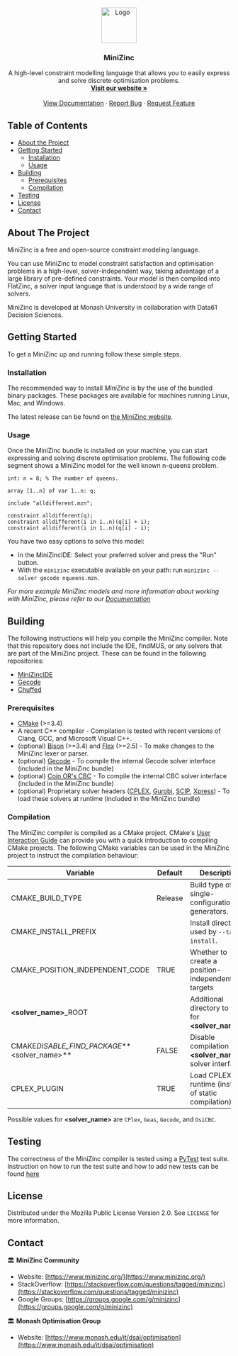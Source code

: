 <!-- PROJECT LOGO -->
<br />
<p align="center">
  <a href="https://www.minizinc.org/">
    <img src="https://www.minizinc.org/MiniZn_logo.png" alt="Logo" width="80" height="80">
  </a>

  <h3 align="center">MiniZinc</h3>

  <p align="center">
    A high-level constraint modelling language that allows you to easily
    express and solve discrete optimisation problems.
    <br />
    <a href="https://www.minizinc.org/"><strong>Visit our website »</strong></a>
    <br />
    <br />
    <a href="https://www.minizinc.org/doc-latest/">View Documentation</a>
    ·
    <a href="https://github.com/MiniZinc/libminizinc/issues">Report Bug</a>
    ·
    <a href="https://github.com/MiniZinc/libminizinc/issues">Request Feature</a>
  </p>
</p>

<!-- TABLE OF CONTENTS -->

## Table of Contents

- [About the Project](#about-the-project)
- [Getting Started](#getting-started)
  - [Installation](#installation)
  - [Usage](#usage)
- [Building](#building)
  - [Prerequisites](#prerequisites)
  - [Compilation](#compilation)
- [Testing](#testing)
- [License](#license)
- [Contact](#contact)

<!-- ABOUT THE PROJECT -->

## About The Project

MiniZinc is a free and open-source constraint modeling language.

You can use MiniZinc to model constraint satisfaction and optimisation problems
in a high-level, solver-independent way, taking advantage of a large library of
pre-defined constraints. Your model is then compiled into FlatZinc, a solver
input language that is understood by a wide range of solvers.

MiniZinc is developed at Monash University in collaboration with Data61
Decision Sciences.

<!-- GETTING STARTED -->

## Getting Started

To get a MiniZinc up and running follow these simple steps.

### Installation

The recommended way to install _MiniZinc_ is by the use of the bundled binary
packages. These packages are available for machines running Linux, Mac, and
Windows.

The latest release can be found on [the MiniZinc
website](http://www.minizinc.org/software.html).

### Usage

Once the MiniZinc bundle is installed on your machine, you can start expressing
and solving discrete optimisation problems. The following code segment shows a
MiniZinc model for the well known n-queens problem.

```minizinc
int: n = 8; % The number of queens.

array [1..n] of var 1..n: q;

include "alldifferent.mzn";

constraint alldifferent(q);
constraint alldifferent(i in 1..n)(q[i] + i);
constraint alldifferent(i in 1..n)(q[i] - i);
```

You have two easy options to solve this model:

- In the MiniZincIDE: Select your preferred solver and press the "Run" button.
- With the `minizinc` executable available on your path: run `minizinc --solver gecode nqueens.mzn`.

_For more example MiniZinc models and more information about working with
MiniZinc, please refer to our
[Documentation](https://www.minizinc.org/doc-latest/)_

<!-- BUILDING INSTRUCTIONS -->

## Building

The following instructions will help you compile the MiniZinc compiler. Note
that this repository does not include the IDE, findMUS, or any solvers that are
part of the MiniZinc project. These can be found in the following repositories:

- [MiniZincIDE](https://github.com/MiniZinc/MiniZincIDE)
- [Gecode](https://github.com/Gecode/gecode)
- [Chuffed](https://github.com/chuffed/chuffed)

### Prerequisites

- [CMake](https://cmake.org/) (>=3.4)
- A recent C++ compiler - Compilation is tested with recent versions of Clang,
  GCC, and Microsoft Visual C++.
- (optional) [Bison](https://www.gnu.org/software/bison/) (>=3.4) and
  [Flex](https://github.com/westes/flex) (>=2.5) - To make changes to the
  MiniZinc lexer or parser.
- (optional) [Gecode](https://www.gecode.org/) - To compile the internal Gecode
  solver interface (included in the MiniZinc bundle)
- (optional) [Coin OR's CBC](https://www.coin-or.org/) - To compile the
  internal CBC solver interface (included in the MiniZinc bundle)
- (optional) Proprietary solver headers
  ([CPLEX](https://www.ibm.com/analytics/cplex-optimizer),
  [Gurobi](https://www.gurobi.com/), [SCIP](https://www.scipopt.org/),
  [Xpress](https://www.fico.com/)) - To load these solvers at runtime (included
  in the MiniZinc bundle)

### Compilation

The MiniZinc compiler is compiled as a CMake project. CMake's [User Interaction
Guide](https://cmake.org/cmake/help/latest/guide/user-interaction/index.html)
can provide you with a quick introduction to compiling CMake projects. The
following CMake variables can be used in the MiniZinc project to instruct the
compilation behaviour:

| Variable                                     | Default | Description                                                 |
| -------------------------------------------- | ------- | ----------------------------------------------------------- |
| CMAKE_BUILD_TYPE                             | Release | Build type of single-configuration generators.              |
| CMAKE_INSTALL_PREFIX                         |         | Install directory used by `--target install`.               |
| CMAKE_POSITION_INDEPENDENT_CODE              | TRUE    | Whether to create a position-independent targets            |
| **<solver_name>**\_ROOT                      |         | Additional directory to look for **<solver_name>**          |
| CMAKE*DISABLE_FIND_PACKAGE***<solver_name>** | FALSE   | Disable compilation of **<solver_name>**'s solver interface |
| CPLEX_PLUGIN                                 | TRUE    | Load CPLEX at runtime (instead of static compilation)       |

Possible values for **<solver_name>** are `CPlex`, `Geas`, `Gecode`, and `OsiCBC`.

<!-- TESTING INSTRUCTIONS -->

## Testing

The correctness of the MiniZinc compiler is tested using a
[PyTest](https://docs.pytest.org/en/stable/) test suite. Instruction on how to
run the test suite and how to add new tests can be found
[here](https://github.com/MiniZinc/libminizinc/tree/master/tests)

<!-- LICENSE -->

## License

Distributed under the Mozilla Public License Version 2.0. See `LICENSE` for more information.

<!-- CONTACT -->

## Contact

🏛 **MiniZinc Community**

- Website: [https://www.minizinc.org/](https://www.minizinc.org/)
- StackOverflow: [https://stackoverflow.com/questions/tagged/minizinc](https://stackoverflow.com/questions/tagged/minizinc)
- Google Groups: [https://groups.google.com/g/minizinc](https://groups.google.com/g/minizinc)

🏛 **Monash Optimisation Group**

- Website: [https://www.monash.edu/it/dsai/optimisation](https://www.monash.edu/it/dsai/optimisation)
